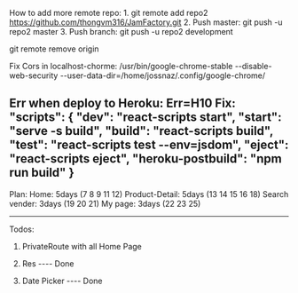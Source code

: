 How to add more remote repo:
    1. git remote add repo2 https://github.com/thongvm316/JamFactory.git
    2. Push master: git push -u repo2 master
    3. Push branch: git push -u repo2 development

git remote remove origin

Fix Cors in localhost-chorme: 
/usr/bin/google-chrome-stable --disable-web-security --user-data-dir=/home/jossnaz/.config/google-chrome/

Err when deploy to Heroku: Err=H10
Fix:
    "scripts": {
        "dev": "react-scripts start",
        "start": "serve -s build",
        "build": "react-scripts build",
        "test": "react-scripts test --env=jsdom",
        "eject": "react-scripts     eject",
        "heroku-postbuild": "npm run build"
    }
---------------------------------------------------------
Plan:
 Home: 5days (7 8 9 11 12)
 Product-Detail: 5days (13 14 15 16 18)
 Search vender: 3days (19 20 21)
 My page: 3days (22 23 25)

---------------------------------------------------------
Todos: 
1. PrivateRoute with all Home Page


1. Res ---- Done
2. Date Picker ---- Done


























